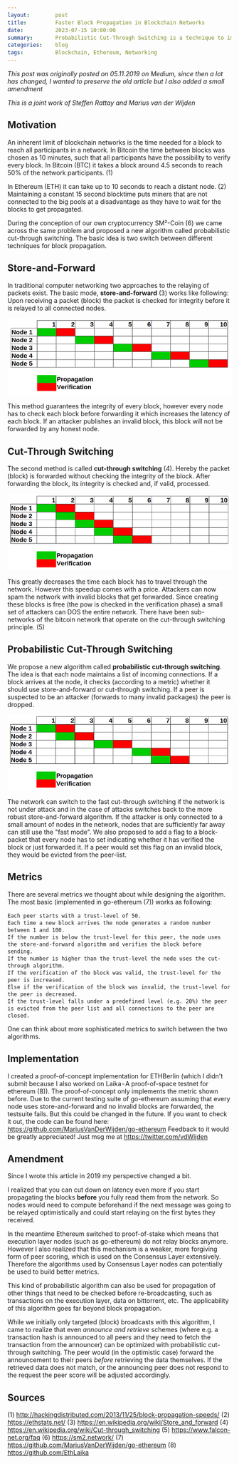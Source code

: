 ```yaml
---
layout:        post
title:         Faster Block Propagation in Blockchain Networks
date:          2023-07-15 10:00:00
summary:       Probabilistic Cut-Through Switching is a technique to improve block propagation in blockchain networks
categories:    blog
tags:          Blockchain, Ethereum, Networking
---
```


_This post was originally posted on 05.11.2019 on Medium, since then a lot has changed, I wanted to preserve the old article but I also added a small amendment_


_This is a joint work of Steffen Rattay and Marius van der Wijden_

## Motivation

An inherent limit of blockchain networks is the time needed for a block to reach all participants in a network. In Bitcoin the time between blocks was chosen as 10 minutes, such that all participants have the possibility to verify every block. In Bitcoin (BTC) it takes a block around 4.5 seconds to reach 50% of the network participants. (1)

In Ethereum (ETH) it can take up to 10 seconds to reach a distant node. (2) Maintaining a constant 15 second blocktime puts miners that are not connected to the big pools at a disadvantage as they have to wait for the blocks to get propagated.

During the conception of our own cryptocurrency SM²-Coin (6) we came across the same problem and proposed a new algorithm called probabilistic cut-through switching. The basic idea is two switch between different techniques for block propagation.

## Store-and-Forward

In traditional computer networking two approaches to the relaying of packets exist. The basic mode, **store-and-forward** (3) works like following:
Upon receiving a packet (block) the packet is checked for integrity before it is relayed to all connected nodes.

![Store-and-Forward](https://raw.githubusercontent.com/MariusVanDerWijden/mariusvanderwijden.github.io/master/_posts/store-and-forward.png)

This method guarantees the integrity of every block, however every node has to check each block before forwarding it which increases the latency of each block. If an attacker publishes an invalid block, this block will not be forwarded by any honest node.

## Cut-Through Switching
The second method is called **cut-through switching** (4). Hereby the packet (block) is forwarded without checking the integrity of the block. After forwarding the block, its integrity is checked and, if valid, processed.

![Cut-Through Switching](https://raw.githubusercontent.com/MariusVanDerWijden/mariusvanderwijden.github.io/master/_posts/cut-through.png)

This greatly decreases the time each block has to travel through the network. However this speedup comes with a price. Attackers can now spam the network with invalid blocks that get forwarded. Since creating these blocks is free (the pow is checked in the verification phase) a small set of attackers can DOS the entire network. There have been sub-networks of the bitcoin network that operate on the cut-through switching principle. (5)

## Probabilistic Cut-Through Switching

We propose a new algorithm called **probabilistic cut-through switching**. The idea is that each node maintains a list of incoming connections. If a block arrives at the node, it checks (according to a metric) whether it should use store-and-forward or cut-through switching. If a peer is suspected to be an attacker (forwards to many invalid packages) the peer is dropped.

![Probabilistic Cut-Through Switching](https://raw.githubusercontent.com/MariusVanDerWijden/mariusvanderwijden.github.io/master/_posts/prob-cut-through.png)

The network can switch to the fast cut-through switching if the network is not under attack and in the case of attacks switches back to the more robust store-and-forward algorithm. If the attacker is only connected to a small amount of nodes in the network, nodes that are sufficiently far away can still use the "fast mode". We also proposed to add a flag to a block-packet that every node has to set indicating whether it has verified the block or just forwarded it. If a peer would set this flag on an invalid block, they would be evicted from the peer-list.

## Metrics

There are several metrics we thought about while designing the algorithm. The most basic (implemented in go-ethereum (7)) works as following:

```
Each peer starts with a trust-level of 50. 
Each time a new block arrives the node generates a random number between 1 and 100. 
If the number is below the trust-level for this peer, the node uses the store-and-forward algorithm and verifies the block before sending. 
If the number is higher than the trust-level the node uses the cut-through algorithm. 
If the verification of the block was valid, the trust-level for the peer is increased.
Else if the verification of the block was invalid, the trust-level for the peer is decreased.
If the trust-level falls under a predefined level (e.g. 20%) the peer is evicted from the peer list and all connections to the peer are closed.
```

One can think about more sophisticated metrics to switch between the two algorithms.

## Implementation

I created a proof-of-concept implementation for ETHBerlin (which I didn't submit because I also worked on Laika - A proof-of-space testnet for ethereum (8)). The proof-of-concept only implements the metric shown before. Due to the current testing suite of go-ethereum assuming that every node uses store-and-forward and no invalid blocks are forwarded, the testsuite fails. But this could be changed in the future.
If you want to check it out, the code can be found here:
https://github.com/MariusVanDerWijden/go-ethereum
Feedback to it would be greatly appreciated!
Just msg me at https://twitter.com/vdWijden

## Amendment

Since I wrote this article in 2019 my perspective changed a bit. 

I realized that you can cut down on latency even more if you start propagating the blocks **before** you fully read them from the network. So nodes would need to compute beforehand if the next message was going to be relayed optimistically and could start relaying on the first bytes they received. 

In the meantime Ethereum switched to proof-of-stake which means that execution layer nodes (such as go-ethereum) do not relay blocks anymore.
However I also realized that this mechanism is a weaker, more forgiving form of peer scoring, which is used on the Consensus Layer extensively. Therefore the algorithms used by Consensus Layer nodes can potentially be used to build better metrics. 

This kind of probabilistic algorithm can also be used for propagation of other things that need to be checked before re-broadcasting, such as transactions on the execution layer, data on bittorrent, etc. The applicability of this algorithm goes far beyond block propagation.

While we initially only targeted (block) broadcasts with this algorithm, I came to realize that even _announce and retrieve_ schemes (where e.g. a transaction hash is announced to all peers and they need to fetch the transaction from the announcer) can be optimized with probabilistic cut-through switching. The peer would (in the optimistic case) forward the announcement to their peers _before_ retrieving the data themselves. If the retrieved data does not match, or the announcing peer does not respond to the request the peer score will be adjusted accordingly.




## Sources
(1) http://hackingdistributed.com/2013/11/25/block-propagation-speeds/
(2) https://ethstats.net/
(3) https://en.wikipedia.org/wiki/Store_and_forward
(4) https://en.wikipedia.org/wiki/Cut-through_switching
(5) https://www.falcon-net.org/faq
(6) https://sm2.network/
(7) https://github.com/MariusVanDerWijden/go-ethereum
(8) https://github.com/EthLaika